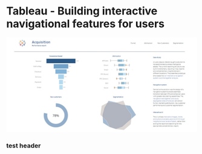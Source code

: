 # Tableau - Building interactive navigational features for users

![This is an image](/Tableau_Building_interactive_navigational_features_for_users/Assets/thumbnail.jpeg)


<h3>test header</h3>
